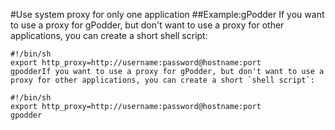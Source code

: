 #Use system proxy for only one application
##Example:gPodder
If you want to use a proxy for gPodder, but don't want to use a proxy for other applications, you can create a short shell script:
```
#!/bin/sh
export http_proxy=http://username:password@hostname:port
gpodderIf you want to use a proxy for gPodder, but don't want to use a proxy for other applications, you can create a short `shell script`:

#!/bin/sh
export http_proxy=http://username:password@hostname:port
gpodder
```